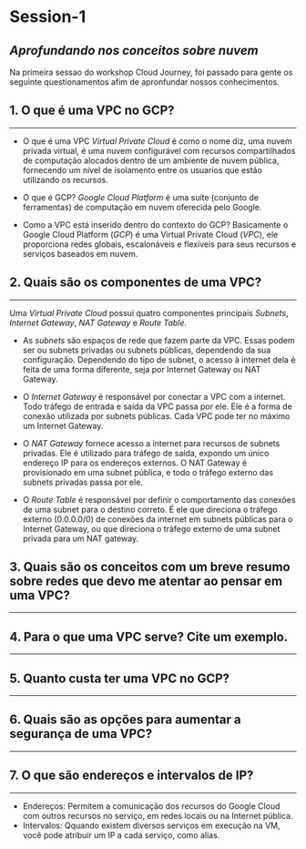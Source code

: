 # Session-1
## _Aprofundando nos conceitos sobre nuvem_
Na primeira sessao do workshop Cloud Journey, foi passado para gente os seguinte questionamentos afim de apronfundar nossos conhecimentos.

## 1. O que é uma VPC no GCP?
-----------------------------
- O que é uma VPC
_Virtual Private Cloud_ é como o nome diz, uma nuvem privada virtual, é uma nuvem configurável com recursos compartilhados de computação alocados dentro de um ambiente de nuvem pública, fornecendo um nível de isolamento entre os usuarios que estão utilizando os recursos.

- O que é GCP?
_Google Cloud Platform_ é uma suíte (conjunto de ferramentas) de computação em nuvem oferecida pelo Google.

- Como a VPC está inserido dentro do contexto do GCP?
Basicamente o Google Cloud Platform (_GCP_) é uma Virtual Private Cloud (_VPC_), ele proporciona redes globais, escalonáveis e flexíveis para seus recursos e serviços baseados em nuvem.


## 2. Quais são os componentes de uma VPC?
-----------------------------
Uma _Virtual Private Cloud_ possui quatro componentes principais _Subnets_, _Internet Gateway_, _NAT Gateway_ e _Route Table_.

- As _subnets_ são espaços de rede que fazem parte da VPC. Essas podem ser ou subnets privadas ou subnets públicas, dependendo da sua configuração. Dependendo do tipo de subnet, o acesso à internet dela é feita de uma forma diferente, seja por Internet Gateway ou NAT Gateway.

- O _Internet Gateway_ é responsável por conectar a VPC com a internet. Todo tráfego de entrada e saída da VPC passa por ele. Ele é a forma de conexão utilizada por subnets públicas. Cada VPC pode ter no máximo um Internet Gateway.

- O _NAT Gateway_ fornece acesso a internet para recursos de subnets privadas. Ele é utilizado para tráfego de saída, expondo um único endereço IP para os endereços externos. O NAT Gateway é provisionado em uma subnet pública, e todo o tráfego externo das subnets privadas passa por ele.

- O _Route Table_ é responsável por definir o comportamento das conexões de uma subnet para o destino correto. É ele que direciona o tráfego externo (0.0.0.0/0) de conexões da internet em subnets públicas para o Internet Gateway, ou que direciona o tráfego externo de uma subnet privada para um NAT gateway.


## 3. Quais são os conceitos com um breve resumo sobre redes que devo me atentar ao pensar em uma VPC?
-----------------------------



## 4. Para o que uma VPC serve? Cite um exemplo.
-----------------------------



## 5. Quanto custa ter uma VPC no GCP?
-----------------------------



## 6. Quais são as opções para aumentar a segurança de uma VPC?
-----------------------------



## 7. O que são endereços e intervalos de IP?
-----------------------------
- Endereços: Permitem a comunicação dos recursos do Google Cloud com outros recursos no serviço, em redes locais ou na Internet pública.
- Intervalos: Qquando existem diversos serviços em execução na VM, você pode atribuir um IP a cada serviço, como alias.
